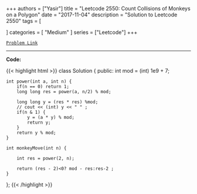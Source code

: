 
+++
authors = ["Yasir"]
title = "Leetcode 2550: Count Collisions of Monkeys on a Polygon"
date = "2017-11-04"
description = "Solution to Leetcode 2550"
tags = [
    
]
categories = [
    "Medium"
]
series = ["Leetcode"]
+++



[`Problem Link`](https://leetcode.com/problems/count-collisions-of-monkeys-on-a-polygon/description/)

---

**Code:**

{{< highlight html >}}
class Solution {
public:
    int mod = (int) 1e9 + 7;
    
    int power(int a, int n) {
        if(n == 0) return 1;
        long long res = power(a, n/2) % mod;

        long long y = (res * res) %mod;
        // cout << (int) y << " " ;
        if(n & 1) {
            y = (a * y) % mod;
            return y;            
        }
        return y % mod;
    }
    
    int monkeyMove(int n) {
        
        int res = power(2, n);
        
        return (res - 2)<0? mod - res:res-2 ;
    }
};
{{< /highlight >}}

